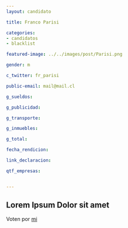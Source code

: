 ```yaml
---
layout: candidato

title: Franco Parisi

categories: 
- candidatos
- blacklist

featured-image: ../../images/post/Parisi.png

gender: m

c_twitter: fr_parisi

public-email: mail@mail.cl

g_sueldos:

g_publicidad:

g_transporte:

g_inmuebles:

g_total:

fecha_rendicion:

link_declaracion:

qtf_empresas:


---
```

Lorem Ipsum Dolor sit amet
---

Voten por [mi][left]

[left]: https://candideit.org
